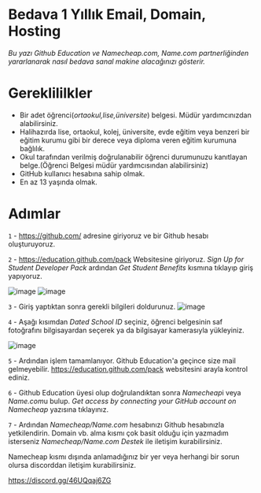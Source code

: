 #  Bedava 1 Yıllık Email, Domain, Hosting
*Bu yazı Github Education ve Namecheap.com, Name.com partnerliğinden yararlanarak nasıl bedava sanal makine alacağınızı gösterir.*
# Gereklililkler
- Bir adet öğrenci(*ortaokul,lise,üniversite*) belgesi. Müdür yardımcınızdan alabilirsiniz.
- Halihazırda lise, ortaokul, kolej, üniversite, evde eğitim veya benzeri bir eğitim kurumu gibi bir derece veya diploma veren eğitim kurumuna bağlılık.
- Okul tarafından verilmiş doğrulanabilir öğrenci durumunuzu kanıtlayan belge.(Öğrenci Belgesi müdür yardımcısından alabilirsiniz)
- GitHub kullanıcı hesabına sahip olmak.
- En az 13 yaşında olmak.



# Adımlar
`1` - https://github.com/ adresine giriyoruz ve bir Github hesabı oluşturuyoruz.

`2` - https://education.github.com/pack Websitesine giriyoruz. *Sign Up for Student Developer Pack* ardından *Get Student Benefits* kısmına tıklayıp giriş yapıyoruz.

![image](https://user-images.githubusercontent.com/82312513/137635331-90c289c4-e11a-432f-ad27-35aef674f9e3.png) 
![image](https://user-images.githubusercontent.com/82312513/137635513-4b5fcb0e-6eb1-44d5-91ee-8838a10c651e.png) 

`3` - Giriş yaptıktan sonra gerekli bilgileri doldurunuz. 
![image](https://user-images.githubusercontent.com/82312513/137635524-05361c35-1b56-4d30-b4c4-162c4d7f5f91.png)

`4` - Aşağı kısımdan *Dated School ID* seçiniz, öğrenci belgesinin saf fotoğrafını bilgisayardan seçerek ya da bilgisayar kamerasıyla yükleyiniz. 

![image](https://user-images.githubusercontent.com/82312513/137635677-04f5776f-e2d5-4b18-9d63-fd41abb210bc.png)

`5` - Ardından işlem tamamlanıyor. Github Education'a geçince size mail gelmeyebilir. https://education.github.com/pack websitesini arayla kontrol ediniz.

`6` - Github Education üyesi olup doğrulandıktan sonra *Namecheap*i veya *Name.com*u bulup. *Get access by connecting your GitHub account on Namecheap* yazısına tıklayınız.  

`7` - Ardından *Namecheap/Name.com* hesabınızı Github hesabınızla yetkilendirin. Domain vb. alma kısmı çok basit olduğu için yazmadım isterseniz *Namecheap/Name.com Destek* ile iletişim kurabilirsiniz. 

Namecheap kısmı dışında anlamadığınız bir yer veya herhangi bir sorun olursa discorddan iletişim kurabilirsiniz. 

https://discord.gg/46UQqaj6ZG
